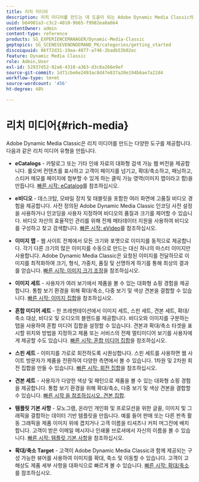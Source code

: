 ```yaml
---
title: 리치 미디어
description: 리치 미디어를 만드는 데 도움이 되는 Adobe Dynamic Media Classic의 다양한 도구에 대해 알아보십시오.
uuid: b64981a3-c3c2-4010-9b65-f9982ea0a664
contentOwner: admin
content-type: reference
products: SG_EXPERIENCEMANAGER/Dynamic-Media-Classic
geptopics: SG_SCENESEVENONDEMAND_PK/categories/getting_started
discoiquuid: 86f72d31-19aa-4077-a746-2badb53b02ec
feature: Dynamic Media Classic
role: Admin,User
exl-id: 52937d52-92a6-4310-a363-d3c8a266e9ef
source-git-commit: 1d71cbe6e2493ac8d47e837a20e194b6ae7a22d4
workflow-type: tm+mt
source-wordcount: '456'
ht-degree: 48%

---
```


# 리치 미디어{#rich-media}

Adobe Dynamic Media Classic은 리치 미디어를 만드는 다양한 도구를 제공합니다. 다음과 같은 리치 미디어 유형을 만듭니다.

* **eCatalogs**  - 카탈로그 또는 기타 인쇄 자료의 대화형 검색 가능 웹 버전을 제공합니다. 롤오버 컨텐츠를 표시하고 고객이 페이지를 넘기고, 확대/축소하고, 패닝하고, 스티커 메모를 페이지에 첨부할 수 있게 하는 클릭 가능 영역(이미지 맵이라고 함)을 만듭니다.
[빠른 시작: eCatalog](/help/quick-start-ecatalog.md)를 참조하십시오.

* **e비디오**  - 데스크탑, 모바일 장치 및 태블릿을 포함한 여러 화면에 고품질 비디오 경험을 제공합니다. 사전 정의된 Adobe Dynamic Media Classic 인코딩 사전 설정을 사용하거나 인코딩을 사용자 지정하여 비디오의 품질과 크기를 제어할 수 있습니다. 비디오 자산의 효율적인 관리를 위해 전체 메타데이터 지원을 사용하여 비디오를 구성하고 찾고 검색합니다.
[빠른 시작: eVideo](/help/quick-start-video.md)를 참조하십시오.

* **이미지 맵**  - 웹 사이트 전체에서 모든 크기와 포맷으로 이미지를 동적으로 제공합니다. 각기 다른 크기의 많은 이미지를 수동으로 만드는 대신 하나의 마스터 이미지만 사용합니다. Adobe Dynamic Media Classic은 요청된 이미지를 전달하므로 이미지를 최적화하여 크기, 형식, 가중치, 품질 및 선명하게 하기를 통해 최상의 결과를 얻습니다.
[빠른 시작: 이미지 크기 조정](/help/quick-start-image-sizing.md)을 참조하십시오.

* **이미지 세트**  - 사용자가 여러 보기에서 제품을 볼 수 있는 대화형 쇼핑 경험을 제공합니다. 통합 보기 환경을 위해 확대/축소, 다중 보기 및 색상 견본을 결합할 수 있습니다.
[빠른 시작: 이미지 집합](/help/quick-start-image-sets.md)을 참조하십시오.

* **혼합 미디어 세트**  - 한 프레젠테이션에서 이미지 세트, 스핀 세트, 견본 세트, 확대/축소 대상, 비디오 및 오디오의 블렌드를 제공합니다. 비디오와 이미지를 구분하는 탭을 사용하여 혼합 미디어 집합을 설정할 수 있습니다. 견본과 확대/축소 타겟을 표시할 위치와 방법을 지정하고 제품 또는 서비스의 전체 멀티미디어 보기를 사용자에게 제공할 수도 있습니다.
[빠른 시작: 혼합 미디어 집합](/help/quick-start-mixed-media-sets.md)을 참조하십시오.

* **스핀 세트**  - 이미지를 가로로 회전하도록 시퀀싱합니다. 스핀 세트를 사용하면 웹 사이트 방문자가 제품을 전환하여 다양한 측면에서 볼 수 있습니다. 1차원 및 2차원 회전 집합을 만들 수 있습니다.
[빠른 시작: 회전 집합](/help/quick-start-spin-sets.md)을 참조하십시오.

* **견본 세트**  - 사용자가 다양한 색상 및 패턴으로 제품을 볼 수 있는 대화형 쇼핑 경험을 제공합니다. 통합 보기 환경을 위해 확대/축소, 다중 보기 및 색상 견본을 결합할 수 있습니다.
[빠른 시작 을 참조하십시오. 견본 집합](/help/quick-start-swatch-sets.md).

* **템플릿 기본 사항**  - 모노그램, 온라인 개인화 및 프로모션을 위한 글꼴, 이미지 및 그래픽을 결합하는 데이터 기반 템플릿을 만듭니다. 예를 들어 판매 또는 다른 판촉 활동 그래픽을 제품 이미지 위에 겹치거나 고객 이름을 티셔츠나 커피 머그잔에 배치합니다. 고객이 받은 이메일 메시지나 인쇄물 브로셔에서 자신의 이름을 볼 수 있습니다.
[빠른 시작: 템플릿 기본 사항](/help/quick-start-template-basics.md)을 참조하십시오.

* **확대/축소 Target**  - 고객이 Adobe Dynamic Media Classic과 함께 제공되는 구성 가능한 뷰어를 사용하여 이미지를 확대, 축소 및 이동할 수 있습니다. 고객이 고해상도 제품 세부 사항을 대화식으로 빠르게 볼 수 있습니다.
[빠른 시작: 확대/축소](/help/quick-start-zoom.md)를 참조하십시오.
